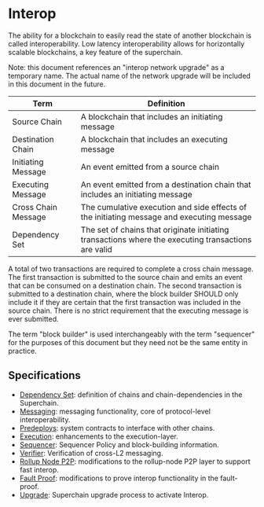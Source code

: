 <!-- DOCTOC SKIP -->

# Interop

The ability for a blockchain to easily read the state of another blockchain is called interoperability.
Low latency interoperability allows for horizontally scalable blockchains, a key feature of the superchain.

Note: this document references an "interop network upgrade" as a temporary name. The actual name of the
network upgrade will be included in this document in the future.

| Term                | Definition                                                                                          |
|---------------------|-----------------------------------------------------------------------------------------------------|
| Source Chain        | A blockchain that includes an initiating message                                                    |
| Destination Chain   | A blockchain that includes an executing message                                                     |
| Initiating Message  | An event emitted from a source chain                                                                |
| Executing Message   | An event emitted from a destination chain that includes an initiating message                       |
| Cross Chain Message | The cumulative execution and side effects of the initiating message and executing message           |
| Dependency Set      | The set of chains that originate initiating transactions where the executing transactions are valid |

A total of two transactions are required to complete a cross chain message.
The first transaction is submitted to the source chain and emits an event that can be consumed on a destination chain.
The second transaction is submitted to a destination chain, where the block builder SHOULD only include it if they are
certain that the first transaction was included in the source chain.
There is no strict requirement that the executing message is ever submitted.

The term "block builder" is used interchangeably with the term "sequencer" for the purposes of this document but
they need not be the same entity in practice.

## Specifications

- [Dependency Set](./dependency_set.md): definition of chains and chain-dependencies in the Superchain.
- [Messaging](./messaging.md): messaging functionality, core of protocol-level interoperability.
- [Predeploys](./predeploys.md): system contracts to interface with other chains.
- [Execution](./execution.md): enhancements to the execution-layer.
- [Sequencer](./sequencer.md): Sequencer Policy and block-building information.
- [Verifier](./verifier.md): Verification of cross-L2 messaging.
- [Rollup Node P2P](./rollup_node_p2p.md): modifications to the rollup-node P2P layer to support fast interop.
- [Fault Proof](./fault_proof.md): modifications to prove interop functionality in the fault-proof.
- [Upgrade](./upgrade.md): Superchain upgrade process to activate Interop.

